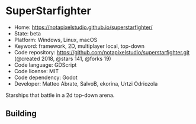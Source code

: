 # SuperStarfighter

- Home: https://notapixelstudio.github.io/superstarfighter/
- State: beta
- Platform: Windows, Linux, macOS
- Keyword: framework, 2D, multiplayer local, top-down
- Code repository: https://github.com/notapixelstudio/superstarfighter.git (@created 2018, @stars 141, @forks 19)
- Code language: GDScript
- Code license: MIT
- Code dependency: Godot
- Developer: Matteo Abrate, SalvoB, ekorina, Urtzi Odriozola

Starships that battle in a 2d top-down arena.

## Building
